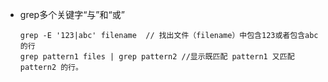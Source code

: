 - grep多个关键字“与”和“或”

  ```
  grep -E '123|abc' filename  // 找出文件（filename）中包含123或者包含abc的行
  grep pattern1 files | grep pattern2 //显示既匹配 pattern1 又匹配 pattern2 的行。
  ```

  ​


